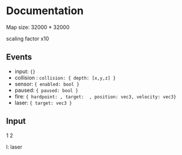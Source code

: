 # Documentation

Map size: 32000 * 32000

scaling factor x10

## Events
* input: `{}` 
* collision : ` collision: { depth: [x,y,z] } `
* sensor: `{ enabled: bool }`
* paused: `{ paused: bool }`
* fire: `{ hardpoint: , target:  , position: vec3, velocity: vec3}`
* laser: `{ target: vec3 }`


## Input
1
2

l: laser

